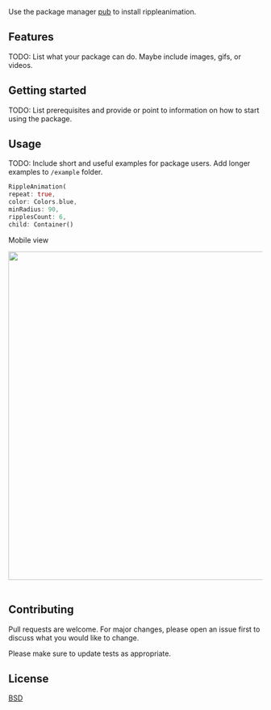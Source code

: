 <!-- 
Simple and customizable ripple animation for flutter app! Check out our preview gifs for a view of what simple ripple animation can do.
-->
Use the package manager [pub](https://pub.dev/) to install rippleanimation.

## Features

TODO: List what your package can do. Maybe include images, gifs, or videos.

## Getting started

TODO: List prerequisites and provide or point to information on how to
start using the package.

## Usage

TODO: Include short and useful examples for package users. Add longer examples
to `/example` folder.

```dart
RippleAnimation(
repeat: true,
color: Colors.blue,
minRadius: 90,
ripplesCount: 6,
child: Container()
```
Mobile view
<div class="display:inline-block">
        <img src="https://github.com/AwabSabir373/ripple_animation/blob/50bf28371bc42b5e0f1c6a628ee0a7516b513c5d/gif/snapshot.gif" height="650"/>
<br>
<br>


## Contributing
Pull requests are welcome. For major changes, please open an issue first to discuss what you would like to change.

Please make sure to update tests as appropriate.

## License
[BSD](https://opensource.org/licenses/BSD-3-Clause/)
